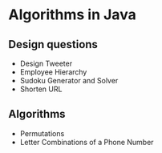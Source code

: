 # Algorithms in Java
## Design questions
* Design Tweeter
* Employee Hierarchy
* Sudoku Generator and Solver
* Shorten URL
## Algorithms
* Permutations
* Letter Combinations of a Phone Number

